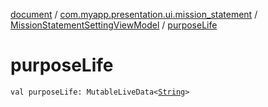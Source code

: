 [document](../../index.md) / [com.myapp.presentation.ui.mission_statement](../index.md) / [MissionStatementSettingViewModel](index.md) / [purposeLife](./purpose-life.md)

# purposeLife

`val purposeLife: MutableLiveData<`[`String`](https://kotlinlang.org/api/latest/jvm/stdlib/kotlin/-string/index.html)`>`